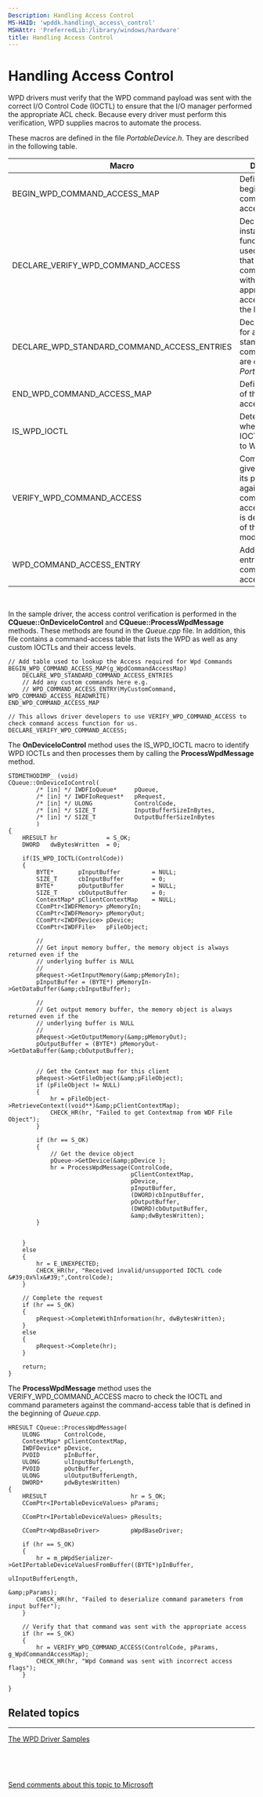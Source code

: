 ```yaml
---
Description: Handling Access Control
MS-HAID: 'wpddk.handling\_access\_control'
MSHAttr: 'PreferredLib:/library/windows/hardware'
title: Handling Access Control
---
```


# Handling Access Control


WPD drivers must verify that the WPD command payload was sent with the correct I/O Control Code (IOCTL) to ensure that the I/O manager performed the appropriate ACL check. Because every driver must perform this verification, WPD supplies macros to automate the process.

These macros are defined in the file *PortableDevice.h*. They are described in the following table.

| Macro                                            | Description                                                                                                                                  |
|--------------------------------------------------|----------------------------------------------------------------------------------------------------------------------------------------------|
| BEGIN\_WPD\_COMMAND\_ACCESS\_MAP                 | Defines the beginning of the command-access table.                                                                                           |
| DECLARE\_VERIFY\_WPD\_COMMAND\_ACCESS            | Declares an instance of the function that is used to verify that a given WPD command is sent with the appropriate access flags in the IOCTL. |
| DECLARE\_WPD\_STANDARD\_COMMAND\_ACCESS\_ENTRIES | Declares entries for all the standard WPD commands that are contained in *PortableDevice.h*.                                                 |
| END\_WPD\_COMMAND\_ACCESS\_MAP                   | Defines the end of the command-access table.                                                                                                 |
| IS\_WPD\_IOCTL                                   | Determines whether a given IOCTL is specific to WPD.                                                                                         |
| VERIFY\_WPD\_COMMAND\_ACCESS                     | Compares a given IOCTL and its parameters against the command-access table that is defined in one of the driver modules.                     |
| WPD\_COMMAND\_ACCESS\_ENTRY                      | Adds a custom entry to the command-access table.                                                                                             |

 

In the sample driver, the access control verification is performed in the **CQueue::OnDeviceIoControl** and **CQueue::ProcessWpdMessage** methods. These methods are found in the *Queue.cpp* file. In addition, this file contains a command-access table that lists the WPD as well as any custom IOCTLs and their access levels.

```ManagedCPlusPlus
// Add table used to lookup the Access required for Wpd Commands
BEGIN_WPD_COMMAND_ACCESS_MAP(g_WpdCommandAccessMap)
    DECLARE_WPD_STANDARD_COMMAND_ACCESS_ENTRIES
    // Add any custom commands here e.g.
    // WPD_COMMAND_ACCESS_ENTRY(MyCustomCommand, WPD_COMMAND_ACCESS_READWRITE)
END_WPD_COMMAND_ACCESS_MAP

// This allows driver developers to use VERIFY_WPD_COMMAND_ACCESS to check command access function for us.
DECLARE_VERIFY_WPD_COMMAND_ACCESS;
```

The **OnDeviceIoControl** method uses the IS\_WPD\_IOCTL macro to identify WPD IOCTLs and then processes them by calling the **ProcessWpdMessage** method.

```ManagedCPlusPlus
STDMETHODIMP_ (void)
CQueue::OnDeviceIoControl(
        /* [in] */ IWDFIoQueue*     pQueue,
        /* [in] */ IWDFIoRequest*   pRequest,
        /* [in] */ ULONG            ControlCode,
        /* [in] */ SIZE_T           InputBufferSizeInBytes,
        /* [in] */ SIZE_T           OutputBufferSizeInBytes
        )
{
    HRESULT hr              = S_OK;
    DWORD   dwBytesWritten  = 0;

    if(IS_WPD_IOCTL(ControlCode))
    {
        BYTE*       pInputBuffer         = NULL;
        SIZE_T      cbInputBuffer        = 0;
        BYTE*       pOutputBuffer        = NULL;
        SIZE_T      cbOutputBuffer       = 0;
        ContextMap* pClientContextMap    = NULL;
        CComPtr<IWDFMemory> pMemoryIn;
        CComPtr<IWDFMemory> pMemoryOut;
        CComPtr<IWDFDevice> pDevice;
        CComPtr<IWDFFile>   pFileObject;

        //
        // Get input memory buffer, the memory object is always returned even if the
        // underlying buffer is NULL
        //
        pRequest->GetInputMemory(&amp;pMemoryIn);
        pInputBuffer = (BYTE*) pMemoryIn->GetDataBuffer(&amp;cbInputBuffer);

        //
        // Get output memory buffer, the memory object is always returned even if the
        // underlying buffer is NULL
        //
        pRequest->GetOutputMemory(&amp;pMemoryOut);
        pOutputBuffer = (BYTE*) pMemoryOut->GetDataBuffer(&amp;cbOutputBuffer);

        
        // Get the Context map for this client
        pRequest->GetFileObject(&amp;pFileObject);
        if (pFileObject != NULL)
        {
            hr = pFileObject->RetrieveContext((void**)&amp;pClientContextMap);
            CHECK_HR(hr, "Failed to get Contextmap from WDF File Object");
        }

        if (hr == S_OK)
        {
            // Get the device object
            pQueue->GetDevice(&amp;pDevice );
            hr = ProcessWpdMessage(ControlCode,
                                   pClientContextMap,
                                   pDevice,
                                   pInputBuffer,
                                   (DWORD)cbInputBuffer,
                                   pOutputBuffer,
                                   (DWORD)cbOutputBuffer,
                                   &amp;dwBytesWritten);
        }

   
    }
    else
    {
        hr = E_UNEXPECTED;
        CHECK_HR(hr, "Received invalid/unsupported IOCTL code &#39;0x%lx&#39;",ControlCode);
    }

    // Complete the request
    if (hr == S_OK)
    {
        pRequest->CompleteWithInformation(hr, dwBytesWritten);
    }
    else
    {
        pRequest->Complete(hr);
    }

    return;
}
```

The **ProcessWpdMessage** method uses the VERIFY\_WPD\_COMMAND\_ACCESS macro to check the IOCTL and command parameters against the command-access table that is defined in the beginning of *Queue.cpp*.

```ManagedCPlusPlus
HRESULT CQueue::ProcessWpdMessage(
    ULONG       ControlCode,
    ContextMap* pClientContextMap,
    IWDFDevice* pDevice,
    PVOID       pInBuffer,
    ULONG       ulInputBufferLength,
    PVOID       pOutBuffer,
    ULONG       ulOutputBufferLength,
    DWORD*      pdwBytesWritten)
{
    HRESULT                        hr = S_OK;
    CComPtr<IPortableDeviceValues> pParams;

    CComPtr<IPortableDeviceValues> pResults;

    CComPtr<WpdBaseDriver>         pWpdBaseDriver;

    if (hr == S_OK)
    {
        hr = m_pWpdSerializer->GetIPortableDeviceValuesFromBuffer((BYTE*)pInBuffer,
                                                                  ulInputBufferLength,
                                                                  &amp;pParams);
        CHECK_HR(hr, "Failed to deserialize command parameters from input buffer");
    }

    // Verify that that command was sent with the appropriate access
    if (hr == S_OK)
    {
        hr = VERIFY_WPD_COMMAND_ACCESS(ControlCode, pParams, g_WpdCommandAccessMap);
        CHECK_HR(hr, "Wpd Command was sent with incorrect access flags");
    }

}
```

## <span id="related_topics"></span>Related topics


****
[The WPD Driver Samples](the-wpd-driver-samples.md)

 

 

[Send comments about this topic to Microsoft](mailto:wsddocfb@microsoft.com?subject=Documentation%20feedback%20[wpd_dk\wpddk]:%20Handling%20Access%20Control%20%20RELEASE:%20%281/5/2017%29&body=%0A%0APRIVACY%20STATEMENT%0A%0AWe%20use%20your%20feedback%20to%20improve%20the%20documentation.%20We%20don't%20use%20your%20email%20address%20for%20any%20other%20purpose,%20and%20we'll%20remove%20your%20email%20address%20from%20our%20system%20after%20the%20issue%20that%20you're%20reporting%20is%20fixed.%20While%20we're%20working%20to%20fix%20this%20issue,%20we%20might%20send%20you%20an%20email%20message%20to%20ask%20for%20more%20info.%20Later,%20we%20might%20also%20send%20you%20an%20email%20message%20to%20let%20you%20know%20that%20we've%20addressed%20your%20feedback.%0A%0AFor%20more%20info%20about%20Microsoft's%20privacy%20policy,%20see%20http://privacy.microsoft.com/default.aspx. "Send comments about this topic to Microsoft")




